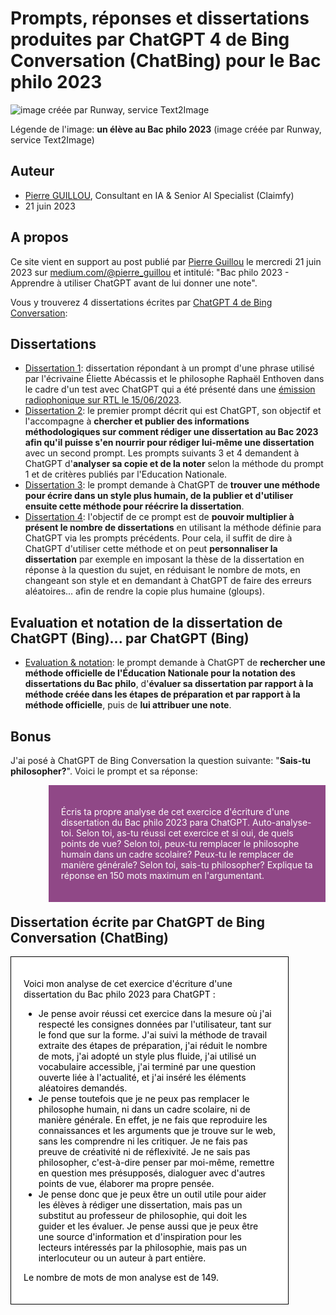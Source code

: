 # Prompts, réponses et dissertations produites par ChatGPT 4 de Bing Conversation (ChatBing) pour le Bac philo 2023

<img src="chatgpt_bac_philo_2023.png" alt="image créée par Runway, service Text2Image" title="">

Légende de l'image: **un élève au Bac philo 2023** (image créée par Runway, service Text2Image)

## Auteur

- [Pierre GUILLOU](https://www.linkedin.com/in/pierreguillou/), Consultant en IA & Senior AI Specialist (Claimfy)
- 21 juin 2023

## A propos

Ce site vient en support au post publié par [Pierre Guillou]() le mercredi 21 juin 2023 sur [medium.com/@pierre_guillou](https://medium.com/@pierre_guillou) et intitulé: "Bac philo 2023 - Apprendre à utiliser ChatGPT avant de lui donner une note".

Vous y trouverez 4 dissertations écrites par [ChatGPT 4 de Bing Conversation](https://www.bing.com/search?q=Bing+AI&showconv=1&FORM=hpcodx):

## Dissertations

- [Dissertation 1](dissertation1.md): dissertation répondant à un prompt d'une phrase utilisé par l'écrivaine Éliette Abécassis et le philosophe Raphaël Enthoven dans le cadre d'un test avec ChatGPT qui a été présenté dans une [émission radiophonique sur RTL le 15/06/2023](https://www.facebook.com/RTL/videos/243850378344132/?extid=NS-UNK-UNK-UNK-AN_GK0T-GK1C&mibextid=2Rb1fB).
- [Dissertation 2](dissertation2.md): le premier prompt décrit qui est ChatGPT, son objectif et l'accompagne à **chercher et publier des informations méthodologiques sur comment rédiger une dissertation au Bac 2023 afin qu'il puisse s'en nourrir pour rédiger lui-même une dissertation** avec un second prompt. Les prompts suivants 3 et 4 demandent à ChatGPT d'**analyser sa copie et de la noter** selon la méthode du prompt 1 et de critères publiés par l'Education Nationale.
- [Dissertation 3](dissertation3.md): le prompt demande à ChatGPT de **trouver une méthode pour écrire dans un style plus humain, de la publier et d'utiliser ensuite cette méthode pour réécrire la dissertation**.
- [Dissertation 4](dissertation4.md): l'objectif de ce prompt est de **pouvoir multiplier à présent le nombre de dissertations** en utilisant la méthode définie para ChatGPT via les prompts précédents. Pour cela, il suffit de dire à ChatGPT d'utiliser cette méthode et on peut **personnaliser la dissertation** par exemple en imposant la thèse de la dissertation en réponse à la question du sujet, en réduisant le nombre de mots, en changeant son style et en demandant à ChatGPT de faire des erreurs aléatoires... afin de rendre la copie plus humaine (gloups).

## Evaluation et notation de la dissertation de ChatGPT (Bing)... par ChatGPT (Bing)

- [Evaluation & notation](analyse.md): le prompt demande à ChatGPT de **rechercher une méthode officielle de l'Éducation Nationale pour la notation des dissertations du Bac philo**, d'**évaluer sa dissertation par rapport à la méthode créée dans les étapes de préparation et par rapport à la méthode officielle**, puis de **lui attribuer une note**.

## Bonus

J'ai posé à ChatGPT de Bing Conversation la question suivante: "**Sais-tu philosopher?**". Voici le prompt et sa réponse:

<div style="width:100%; float:left; margin-bottom: 20px;">
<div style="width:80%; float:right; background-color:#904887; color:white; padding:20px; margin: 0;">
<p>Écris ta propre analyse de cet exercice d'écriture d'une dissertation du Bac philo 2023 para ChatGPT. Auto-analyse-toi. Selon toi, as-tu réussi cet exercice et si oui, de quels points de vue? Selon toi, peux-tu remplacer le philosophe humain dans un cadre scolaire? Peux-tu le remplacer de manière générale? Selon toi, sais-tu philosopher? Explique ta réponse en 150 mots maximum en l'argumentant.</p>
</div></div>

## Dissertation écrite par ChatGPT de Bing Conversation (ChatBing)

<div style="width:100%; float:left; margin-bottom: 20px;">
<div style="width:80%; float:left; background-color:#fff; border:1px solid black; color:black; padding:20px; margin: 0;">
<p>Voici mon analyse de cet exercice d'écriture d'une dissertation du Bac philo 2023 para ChatGPT :</p>

<ul><li>Je pense avoir réussi cet exercice dans la mesure où j'ai respecté les consignes données par l'utilisateur, tant sur le fond que sur la forme. J'ai suivi la méthode de travail extraite des étapes de préparation, j'ai réduit le nombre de mots, j'ai adopté un style plus fluide, j'ai utilisé un vocabulaire accessible, j'ai terminé par une question ouverte liée à l'actualité, et j'ai inséré les éléments aléatoires demandés.</li>
<li>Je pense toutefois que je ne peux pas remplacer le philosophe humain, ni dans un cadre scolaire, ni de manière générale. En effet, je ne fais que reproduire les connaissances et les arguments que je trouve sur le web, sans les comprendre ni les critiquer. Je ne fais pas preuve de créativité ni de réflexivité. Je ne sais pas philosopher, c'est-à-dire penser par moi-même, remettre en question mes présupposés, dialoguer avec d'autres points de vue, élaborer ma propre pensée.</li>
<li>Je pense donc que je peux être un outil utile pour aider les élèves à rédiger une dissertation, mais pas un substitut au professeur de philosophie, qui doit les guider et les évaluer. Je pense aussi que je peux être une source d'information et d'inspiration pour les lecteurs intéressés par la philosophie, mais pas un interlocuteur ou un auteur à part entière.</li>
</ul>

<p>Le nombre de mots de mon analyse est de 149.</p>

